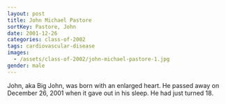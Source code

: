 ```yaml
---
layout: post
title: John Michael Pastore
sortKey: Pastore, John
date: 2001-12-26
categories: class-of-2002
tags: cardiovascular-disease
images:
  - /assets/class-of-2002/john-michael-pastore-1.jpg
gender: male
---
```

John, aka Big John, was born with an enlarged heart. He passed away on December 26, 2001 when it gave out in his sleep. He had just turned 18.
